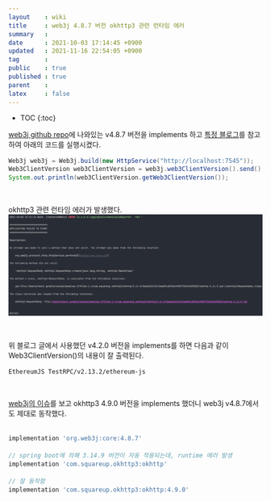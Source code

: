 ```yaml
---
layout    : wiki
title     : web3j 4.8.7 버전 okhttp3 관련 런타임 에러
summary   : 
date      : 2021-10-03 17:14:45 +0900
updated   : 2021-11-16 22:54:05 +0900
tag       : 
public    : true
published : true
parent    : 
latex     : false
---
```

* TOC
{:toc}

[web3j github repo](https://github.com/web3j/web3j )에 나와있는 v4.8.7 버전을 implements 하고 [특정 블로그](https://sabarada.tistory.com/17 )를 참고하여 아래의 코드를 실행시켰다.

```java
Web3j web3j = Web3j.build(new HttpService("http://localhost:7545"));
Web3ClientVersion web3ClientVersion = web3j.web3ClientVersion().send();
System.out.println(web3ClientVersion.getWeb3ClientVersion());
```

<br>

okhttp3 관련 런타임 에러가 발생했다.  
![]( /wiki-img/web3j-v4_8_7-okhttp3-runtime-error/135745603-2f5044c3-4da1-4768-a6c3-a510403eb5a6.png )

<br>

위 블로그 글에서 사용했던 v4.2.0 버전을 implements를 하면 다음과 같이 Web3ClientVersion()의 내용이 잘 출력된다.

```
EthereumJS TestRPC/v2.13.2/ethereum-js
```

<br>

[web3j의 이슈](https://github.com/web3j/web3j/issues/1271#issuecomment-732106618 )를 보고 okhttp3 4.9.0 버전을 implements 했더니 web3j v4.8.7에서도 제대로 동작했다.

```gradle

implementation 'org.web3j:core:4.8.7'

// spring boot에 의해 3.14.9 버전이 자동 적용되는데, runtime 에러 발생
implementation 'com.squareup.okhttp3:okhttp' 

// 잘 동작함
implementation 'com.squareup.okhttp3:okhttp:4.9.0' 
```





